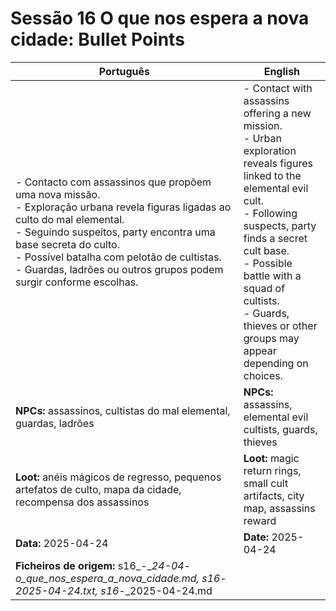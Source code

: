 # Sessão 16  O que nos espera a nova cidade: Bullet Points

| Português | English |
|-----------|---------|
| - Contacto com assassinos que propõem uma nova missão.<br>- Exploração urbana revela figuras ligadas ao culto do mal elemental.<br>- Seguindo suspeitos, party encontra uma base secreta do culto.<br>- Possível batalha com pelotão de cultistas.<br>- Guardas, ladrões ou outros grupos podem surgir conforme escolhas.<br> | - Contact with assassins offering a new mission.<br>- Urban exploration reveals figures linked to the elemental evil cult.<br>- Following suspects, party finds a secret cult base.<br>- Possible battle with a squad of cultists.<br>- Guards, thieves or other groups may appear depending on choices.<br> |
| **NPCs:** assassinos, cultistas do mal elemental, guardas, ladrões | **NPCs:** assassins, elemental evil cultists, guards, thieves |
| **Loot:** anéis mágicos de regresso, pequenos artefatos de culto, mapa da cidade, recompensa dos assassinos | **Loot:** magic return rings, small cult artifacts, city map, assassins reward |
| **Data:** 2025-04-24 | **Date:** 2025-04-24 |
| **Ficheiros de origem:** s16_-__24-04_-_o_que_nos_espera_a_nova_cidade.md, s16_-_2025-04-24.txt, s16_-_2025-04-24.md |


















